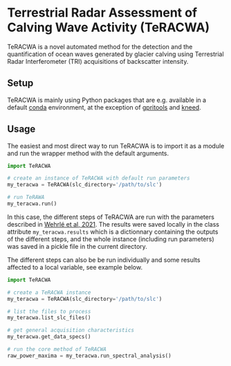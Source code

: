 # Terrestrial Radar Assessment of Calving Wave Activity (TeRACWA)

TeRACWA is a novel automated method for the detection and the quantification of ocean waves generated by glacier calving using Terrestrial Radar Interferometer (TRI) acquisitions of backscatter intensity. 

## Setup

TeRACWA is mainly using Python packages that are e.g. available in a default [conda](https://docs.conda.io/projects/conda/en/latest/user-guide/tasks/manage-environments.html) environment, at the exception of [gpritools](https://git.sr.ht/~scinu/gpritools) and [kneed](https://github.com/arvkevi/kneed).

## Usage

The easiest and most direct way to run TeRACWA is to import it as a module and run the wrapper method with the default arguments.

``` python
import TeRACWA

# create an instance of TeRACWA with default run parameters
my_teracwa = TeRACWA(slc_directory='/path/to/slc')

# run TeRAWA
my_teracwa.run()
``` 

In this case, the different steps of TeRACWA are run with the parameters described in [Wehrlé et al, 2021](https://tc.copernicus.org/preprints/tc-2021-33/). The results were saved locally in the class attribute ```my_teracwa.results``` which is a dictionnary containing the outputs of the different steps, and the whole instance (including run parameters) was saved in a pickle file in the current directory.

The different steps can also be be run individually and some results affected to a local variable, see example below.

``` python
import TeRACWA

# create a TeRACWA instance
my_teracwa = TeRACWA(slc_directory='/path/to/slc')

# list the files to process
my_teracwa.list_slc_files()

# get general acquisition characteristics
my_teracwa.get_data_specs()

# run the core method of TeRACWA
raw_power_maxima = my_teracwa.run_spectral_analysis()
``` 
